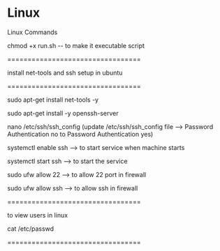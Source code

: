 # Linux
Linux Commands


chmod +x run.sh  -- to make it executable script

=================================

install net-tools and ssh setup in ubuntu

=================================

sudo apt-get install net-tools -y

sudo apt-get install -y openssh-server

nano /etc/ssh/ssh_config (update /etc/ssh/ssh_config file --> Password Authentication no to Password Authentication yes)

systemctl enable ssh --> to start service when machine starts

systemctl start ssh --> to start the service

sudo ufw allow 22 --> to allow 22 port in firewall

sudo ufw allow ssh --> to allow ssh in firewall

=================================

to view users in linux

cat /etc/passwd

=================================
